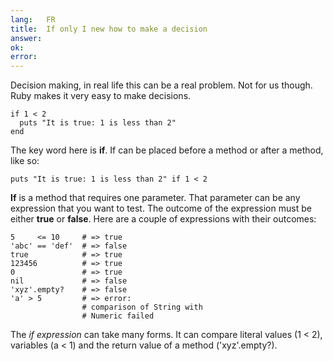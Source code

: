 ```yaml
---
lang:   FR
title:  If only I new how to make a decision
answer:
ok:
error:
---
```


Decision making, in real life this can be a real problem. Not for us though.
Ruby makes it very easy to make decisions.

    if 1 < 2
      puts "It is true: 1 is less than 2"
    end

The key word here is __if__. If can be placed before a method or after a method, like so:

    puts "It is true: 1 is less than 2" if 1 < 2

__If__ is a method that requires one parameter. That parameter can be any expression that you
want to test. The outcome of the expression must be either __true__ or __false__.
Here are a couple of expressions with their outcomes:

    5     <= 10     # => true
    'abc' == 'def'  # => false
    true            # => true
    123456          # => true
    0               # => true
    nil             # => false
    'xyz'.empty?    # => false
    'a' > 5         # => error:
                    # comparison of String with
                    # Numeric failed

The _if expression_ can take many forms. It can compare literal values (1 < 2),
variables (a < 1) and the return value of a method ('xyz'.empty?).

